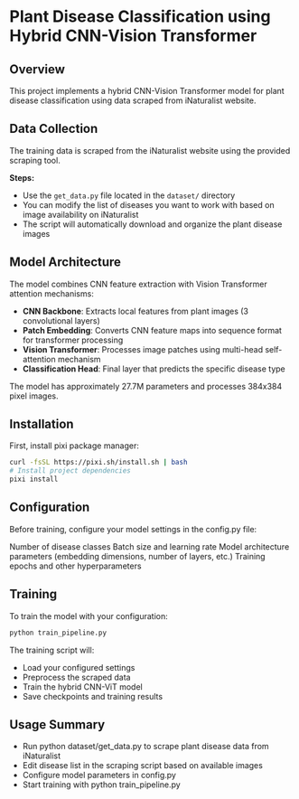 # Plant Disease Classification using Hybrid CNN-Vision Transformer

## Overview
This project implements a hybrid CNN-Vision Transformer model for plant disease classification using data scraped from iNaturalist website.

## Data Collection
The training data is scraped from the iNaturalist website using the provided scraping tool.

**Steps:**
- Use the `get_data.py` file located in the `dataset/` directory
- You can modify the list of diseases you want to work with based on image availability on iNaturalist
- The script will automatically download and organize the plant disease images

## Model Architecture
The model combines CNN feature extraction with Vision Transformer attention mechanisms:

- **CNN Backbone**: Extracts local features from plant images (3 convolutional layers)
- **Patch Embedding**: Converts CNN feature maps into sequence format for transformer processing
- **Vision Transformer**: Processes image patches using multi-head self-attention mechanism
- **Classification Head**: Final layer that predicts the specific disease type

The model has approximately 27.7M parameters and processes 384x384 pixel images.

## Installation
First, install pixi package manager:
```bash
curl -fsSL https://pixi.sh/install.sh | bash 
# Install project dependencies
pixi install
```
## Configuration
Before training, configure your model settings in the config.py file:

Number of disease classes
Batch size and learning rate
Model architecture parameters (embedding dimensions, number of layers, etc.)
Training epochs and other hyperparameters

## Training
To train the model with your configuration:
```bash
python train_pipeline.py
```
The training script will:

- Load your configured settings
- Preprocess the scraped data
- Train the hybrid CNN-ViT model
- Save checkpoints and training results

## Usage Summary

- Run python dataset/get_data.py to scrape plant disease data from iNaturalist
- Edit disease list in the scraping script based on available images
- Configure model parameters in config.py
- Start training with python train_pipeline.py


